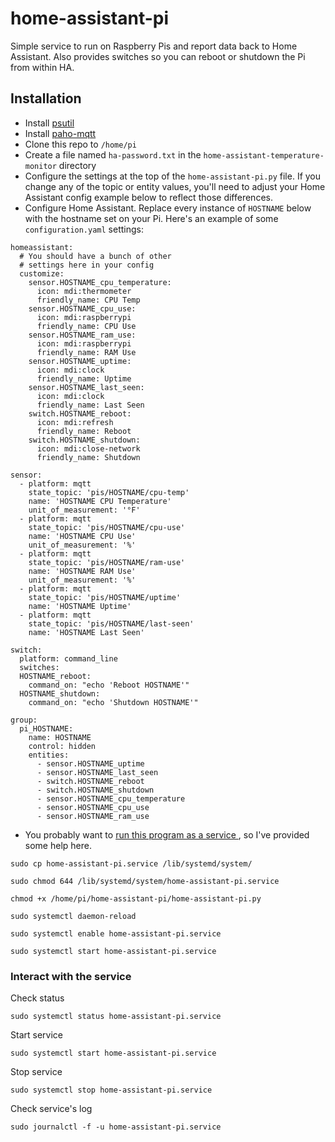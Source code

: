 # home-assistant-pi
Simple service to run on Raspberry Pis and report data back to Home Assistant. Also provides switches so you can reboot or shutdown the Pi from within HA.

## Installation

* Install [psutil](https://pypi.python.org/pypi/psutil)
* Install [paho-mqtt](https://pypi.python.org/pypi/paho-mqtt)
* Clone this repo to `/home/pi`
* Create a file named `ha-password.txt` in the `home-assistant-temperature-monitor` directory
* Configure the settings at the top of the `home-assistant-pi.py` file. If you change any of the topic or entity values, you'll need to adjust your Home Assistant config example below to reflect those differences.
* Configure Home Assistant. Replace every instance of `HOSTNAME` below with the hostname set on your Pi. Here's an example of some `configuration.yaml` settings:
```
homeassistant:
  # You should have a bunch of other
  # settings here in your config
  customize:
    sensor.HOSTNAME_cpu_temperature:
      icon: mdi:thermometer
      friendly_name: CPU Temp
    sensor.HOSTNAME_cpu_use:
      icon: mdi:raspberrypi
      friendly_name: CPU Use
    sensor.HOSTNAME_ram_use:
      icon: mdi:raspberrypi
      friendly_name: RAM Use
    sensor.HOSTNAME_uptime:
      icon: mdi:clock
      friendly_name: Uptime
    sensor.HOSTNAME_last_seen:
      icon: mdi:clock
      friendly_name: Last Seen
	switch.HOSTNAME_reboot:
	  icon: mdi:refresh
	  friendly_name: Reboot
	switch.HOSTNAME_shutdown:
	  icon: mdi:close-network
	  friendly_name: Shutdown

sensor:
  - platform: mqtt
    state_topic: 'pis/HOSTNAME/cpu-temp'
    name: 'HOSTNAME CPU Temperature'
    unit_of_measurement: '°F'
  - platform: mqtt
    state_topic: 'pis/HOSTNAME/cpu-use'
    name: 'HOSTNAME CPU Use'
    unit_of_measurement: '%'
  - platform: mqtt
    state_topic: 'pis/HOSTNAME/ram-use'
    name: 'HOSTNAME RAM Use'
    unit_of_measurement: '%'
  - platform: mqtt
    state_topic: 'pis/HOSTNAME/uptime'
    name: 'HOSTNAME Uptime'
  - platform: mqtt
    state_topic: 'pis/HOSTNAME/last-seen'
    name: 'HOSTNAME Last Seen'

switch:
  platform: command_line
  switches:
  HOSTNAME_reboot:
	command_on: "echo 'Reboot HOSTNAME'"
  HOSTNAME_shutdown:
	command_on: "echo 'Shutdown HOSTNAME'"

group:
  pi_HOSTNAME:
    name: HOSTNAME
    control: hidden
    entities:
	  - sensor.HOSTNAME_uptime
	  - sensor.HOSTNAME_last_seen
	  - switch.HOSTNAME_reboot
	  - switch.HOSTNAME_shutdown
	  - sensor.HOSTNAME_cpu_temperature
	  - sensor.HOSTNAME_cpu_use
	  - sensor.HOSTNAME_ram_use
```
* You probably want to [run this program as a service ](http://www.diegoacuna.me/how-to-run-a-script-as-a-service-in-raspberry-pi-raspbian-jessie/), so I've provided some help here.
```
sudo cp home-assistant-pi.service /lib/systemd/system/

sudo chmod 644 /lib/systemd/system/home-assistant-pi.service

chmod +x /home/pi/home-assistant-pi/home-assistant-pi.py

sudo systemctl daemon-reload

sudo systemctl enable home-assistant-pi.service

sudo systemctl start home-assistant-pi.service
```

### Interact with the service
Check status

`sudo systemctl status home-assistant-pi.service`

Start service

`sudo systemctl start home-assistant-pi.service`

Stop service

`sudo systemctl stop home-assistant-pi.service`

Check service's log

`sudo journalctl -f -u home-assistant-pi.service`
